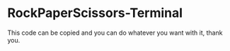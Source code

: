 # RockPaperScissors-Terminal
This code can be copied and you can do whatever you want with it, thank you.
